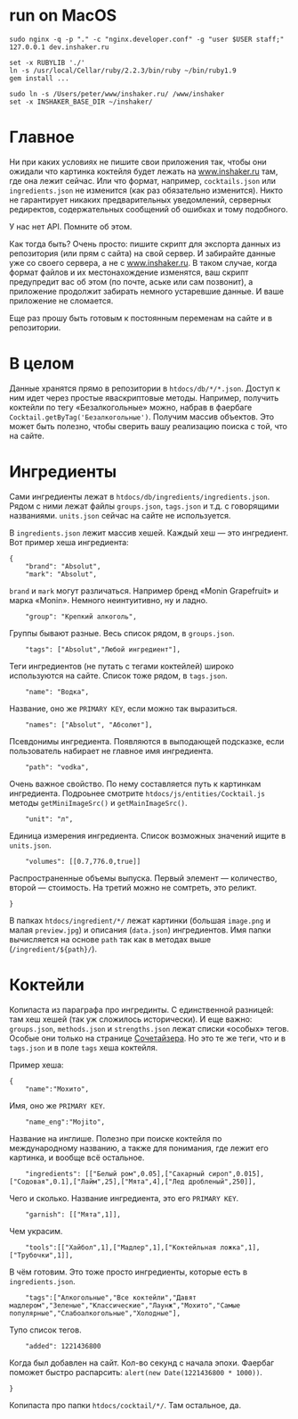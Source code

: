 # run on MacOS

	sudo nginx -q -p "." -c "nginx.developer.conf" -g "user $USER staff;"
	127.0.0.1 dev.inshaker.ru

	set -x RUBYLIB './'
	ln -s /usr/local/Cellar/ruby/2.2.3/bin/ruby ~/bin/ruby1.9
	gem install ...

	sudo ln -s /Users/peter/www/inshaker.ru/ /www/inshaker
	set -x INSHAKER_BASE_DIR ~/inshaker/

# Главное

Ни при каких условиях не пишите свои приложения так, чтобы они ожидали что картинка коктейля будет лежать на www.inshaker.ru там, где она лежит сейчас. Или что формат, например, `cocktails.json` или `ingredients.json` не изменится (как раз обязательно изменится). Никто не гарантирует никаких предварительных уведомлений, серверных редиректов, содержательных сообщений об ошибках и тому подобного.

У нас нет API. Помните об этом.

Как тогда быть? Очень просто: пишите скрипт для экспорта данных из репозитория (или прям с сайта) на свой сервер. И забирайте данные уже со своего сервера, а не с www.inshaker.ru. В таком случае, когда формат файлов и их местонахождение изменятся, ваш скрипт предупредит вас об этом (по почте, аське или сам позвонит), а приложение продолжит забирать немного устаревшие данные. И ваше приложение не сломается.

Еще раз прошу быть готовым к постоянным переменам на сайте и в репозитории.


# В целом

Данные хранятся прямо в репозитории в `htdocs/db/*/*.json`. Доступ к ним идет через простые яваскриптовые методы. Например, получить коктейли по тегу «Безалкогольные» можно, набрав в фаербаге `Cocktail.getByTag('Безалкогольные')`. Получим массив объектов. Это может быть полезно, чтобы сверить вашу реализацию поиска с той, что на сайте.


# Ингредиенты

Сами ингредиенты лежат в `htdocs/db/ingredients/ingredients.json`. Рядом с ними лежат файлы `groups.json`, `tags.json` и т.д. с говорящими названиями. `units.json` сейчас на сайте не используется.

В `ingredients.json` лежит массив хешей. Каждый хеш — это ингредиент. Вот пример хеша ингредиента:

	{
		"brand": "Absolut",
		"mark": "Absolut",

`brand` и `mark` могут различаться. Например бренд «Monin Grapefruit» и марка «Monin». Немного неинтуитивно, ну и ладно.

		"group": "Крепкий алкоголь",

Группы бывают разные. Весь список рядом, в `groups.json`.

		"tags": ["Absolut","Любой ингредиент"],

Теги ингредиентов (не путать с тегами коктейлей) широко используются на сайте. Список тоже рядом, в `tags.json`.

		"name": "Водка",

Название, оно же `PRIMARY KEY`, если можно так выразиться.

		"names": ["Absolut", "Абсолют"],

Псевдонимы ингредиента. Появляются в выподающей подсказке, если пользователь набирает не главное имя ингредиента.

		"path": "vodka",

Очень важное свойство. По нему составляется путь к картинкам ингредиента. Подроьнее смотрите `htdocs/js/entities/Cocktail.js` методы `getMiniImageSrc()` и `getMainImageSrc()`.

		"unit": "л",

Единица измерения ингредиента. Список возможных значений ищите в `units.json`.

		"volumes": [[0.7,776.0,true]]

Распространенные объемы выпуска. Первый элемент — количество, второй — стоимость. На третий можно не сомтреть, это реликт.

	}

В папках `htdocs/ingredient/*/` лежат картинки (большая `image.png` и малая `preview.jpg`) и описания (`data.json`) ингредиентов. Имя папки вычисляется на основе `path` так как в методах выше (`/ingredient/${path}/`).


# Коктейли


Копипаста из параграфа про ингрединты. С единственной разницей: там хеш хешей (так уж сложилось исторически). И еще важно: `groups.json`, `methods.json` и `strengths.json` лежат списки «особых» тегов. Особые они только на странице [Сочетайзера](http://www.inshaker.ru/combinator.html#q=Водка&s=by-method). Но это те же теги, что и в `tags.json` и в поле `tags` хеша коктейля.


Пример хеша:

	{
		"name":"Мохито",

Имя, оно же `PRIMARY KEY`.

		"name_eng":"Mojito",

Название на инглише. Полезно при поиске коктейля по международному названию, а также для понимания, где лежит его картинка, и вообще всё остальное.

		"ingredients": [["Белый ром",0.05],["Сахарный сироп",0.015],["Содовая",0.1],["Лайм",25],["Мята",4],["Лед дробленый",250]],

Чего и сколько. Название ингредиента, это его `PRIMARY KEY`.

		"garnish": [["Мята",1]],

Чем украсим.

		"tools":[["Хайбол",1],["Мадлер",1],["Коктейльная ложка",1],["Трубочки",1]],

В чём готовим. Это тоже просто ингредиенты, которые есть в `ingredients.json`.

		"tags":["Алкогольные","Все коктейли","Давят мадлером","Зеленые","Классические","Лаунж","Мохито","Самые популярные","Слабоалкогольные","Холодные"],

Тупо список тегов.

		"added": 1221436800

Когда был добавлен на сайт. Кол-во секунд с начала эпохи. Фаербаг поможет быстро распарсить: `alert(new Date(1221436800 * 1000))`.

	}

Копипаста про папки `htdocs/cocktail/*/`. Там остальное, да.

